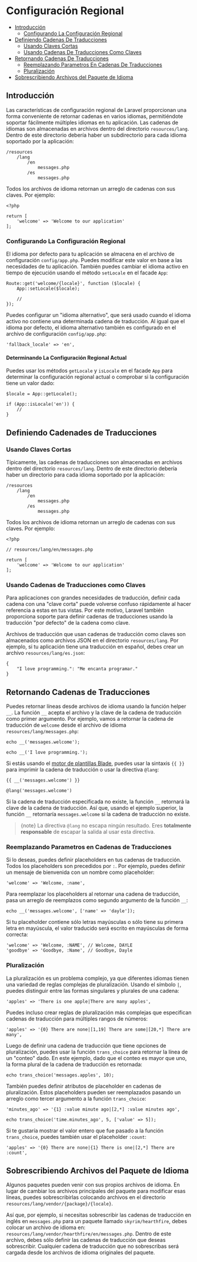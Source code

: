 # Configuración Regional

- [Introducción](#introduction)
	- [Configurando La Configuración Regional](#configuring-the-locale)
- [Definiendo Cadenas De Traducciones](#defining-translation-strings)
    - [Usando Claves Cortas](#using-short-keys)
    - [Usando Cadenas De Traducciones Como Claves](#using-translation-strings-as-keys)
- [Retornando Cadenas De Traducciones](#retrieving-translation-strings)
    - [Reemplazando Parametros En Cadenas De Traducciones](#replacing-parameters-in-translation-strings)
    - [Pluralización](#pluralization)
- [Sobrescribiendo Archivos del Paquete de Idioma](#overriding-package-language-files)

<a name="introduction"></a>
## Introducción

Las características de configuración regional de Laravel proporcionan una forma conveniente de retornar cadenas en varios idiomas, permitiéndote soportar fácilmente múltiples idiomas en tu aplicación. Las cadenas de idiomas son almacenadas en archivos dentro del directorio `resources/lang`. Dentro de este directorio debería haber un subdirectorio para cada idioma soportado por la aplicación:

    /resources
        /lang
            /en
                messages.php
            /es
                messages.php

Todos los archivos de idioma retornan un arreglo de cadenas con sus claves. Por ejemplo:

    <?php

    return [
        'welcome' => 'Welcome to our application'
    ];

<a name="configuring-the-locale"></a>
### Configurando La Configuración Regional

El idioma por defecto para tu aplicación se almacena en el archivo de configuración `config/app.php`. Puedes modificar este valor en base a las necesidades de tu aplicación. También puedes cambiar el idioma activo en tiempo de ejecución usando el método `setLocale` en el facade `App`:

    Route::get('welcome/{locale}', function ($locale) {
        App::setLocale($locale);

        //
    });

Puedes configurar un "idioma alternativo", que será usado cuando el idioma activo no contiene una determinada cadena de traducción. Al igual que el idioma por defecto, el idioma alternativo también es configurado en el archivo de configuración `config/app.php`:

    'fallback_locale' => 'en',

#### Determinando La Configuración Regional Actual

Puedes usar los métodos `getLocale` y `isLocale` en el facade `App` para determinar la configuración regional actual o comprobar si la configuración tiene un valor dado:

    $locale = App::getLocale();

    if (App::isLocale('en')) {
        //
    }

<a name="defining-translation-strings"></a>
## Definiendo Cadenades de Traducciones

<a name="using-short-keys"></a>
### Usando Claves Cortas 

Típicamente, las cadenas de traducciones son almacenadas en archivos dentro del directorio `resources/lang`. Dentro de este directorio debería haber un directorio para cada idioma soportado por la aplicación:

    /resources
        /lang
            /en
                messages.php
            /es
                messages.php

Todos los archivos de idioma retornan un arreglo de cadenas con sus claves. Por ejemplo:

    <?php

    // resources/lang/en/messages.php

    return [
        'welcome' => 'Welcome to our application'
    ];

<a name="using-translation-strings-as-keys"></a>
### Usando Cadenas de Traducciones como Claves

Para aplicaciones con grandes necesidades de traducción, definir cada cadena con una "clave corta" puede volverse confuso rápidamente al hacer referencia a estas en tus vistas. Por este motivo, Laravel también proporciona soporte para definir cadenas de traducciones usando la traducción "por defecto" de la cadena como clave.

Archivos de traducción que usan cadenas de traducción como claves son almacenados como archivos JSON en el directorio `resources/lang`. Por ejemplo, si tu aplicación tiene una traducción en español, debes crear un archivo `resources/lang/es.json`:

    {
        "I love programming.": "Me encanta programar."
    }

<a name="retrieving-translation-strings"></a>
## Retornando Cadenas de Traducciones

Puedes retornar líneas desde archivos de idioma usando la función helper `__`. La función `__` acepta el archivo y la clave de la cadena de traducción como primer argumento. Por ejemplo, vamos a retornar la cadena de traducción de `welcome` desde el archivo de idioma `resources/lang/messages.php`:

    echo __('messages.welcome');

    echo __('I love programming.');

Si estás usando el [motor de plantillas Blade](/docs/{{version}}/blade), puedes usar la sintaxis `{{ }}` para imprimir la cadena de traducción o usar la directiva `@lang`:

    {{ __('messages.welcome') }}

    @lang('messages.welcome')

Si la cadena de traducción especificada no existe, la función `__` retornará la clave de la cadena de traducción. Así que, usando el ejemplo superior, la función `__` retornaría `messages.welcome` si la cadena de traducción no existe.

> {note} La directiva `@lang` no escapa ningún resultado. Eres **totalmente responsable** de escapar la salida al usar esta directiva.

<a name="replacing-parameters-in-translation-strings"></a>
### Reemplazando Parametros en Cadenas de Traducciones

Si lo deseas, puedes definir placeholders en tus cadenas de traducción. Todos los placeholders son precedidos por `:`. Por ejemplo, puedes definir un mensaje de bienvenida con un nombre como placeholder: 

    'welcome' => 'Welcome, :name',

Para reemplazar los placeholders al retornar una cadena de traducción, pasa un arreglo de reemplazos como segundo argumento de la función `__`:

    echo __('messages.welcome', ['name' => 'dayle']);

Si tu placeholder contiene sólo letras mayúsculas o sólo tiene su primera letra en mayúscula, el valor traducido será escrito en mayúsculas de forma correcta:

    'welcome' => 'Welcome, :NAME', // Welcome, DAYLE
    'goodbye' => 'Goodbye, :Name', // Goodbye, Dayle

<a name="pluralization"></a>
### Pluralización

La pluralización es un problema complejo, ya que diferentes idiomas tienen una variedad de reglas complejas de pluralización. Usando el símbolo `|`, puedes distinguir entre las formas singulares y plurales de una cadena:

    'apples' => 'There is one apple|There are many apples',

Puedes incluso crear reglas de pluralización más complejas que especifican cadenas de traducción para múltiples rangos de números:

    'apples' => '{0} There are none|[1,19] There are some|[20,*] There are many',

Luego de definir una cadena de traducción que tiene opciones de pluralización, puedes usar la función `trans_choice` para retornar la línea de un "conteo" dado. En este ejemplo, dado que el conteo es mayor que uno, la forma plural de la cadena de traducción es retornada:

    echo trans_choice('messages.apples', 10);

También puedes definir atributos de placeholder en cadenas de pluralización. Estos placeholders pueden ser reemplazados pasando un arreglo como tercer argumento a la función `trans_choice`:

    'minutes_ago' => '{1} :value minute ago|[2,*] :value minutes ago',

    echo trans_choice('time.minutes_ago', 5, ['value' => 5]);

Si te gustaría mostrar el valor entero que fue pasado a la función `trans_choice`, puedes también usar el placeholder `:count`:

	'apples' => '{0} There are none|{1} There is one|[2,*] There are :count',

<a name="overriding-package-language-files"></a>
## Sobrescribiendo Archivos del Paquete de Idioma

Algunos paquetes pueden venir con sus propios archivos de idioma. En lugar de cambiar los archivos principales del paquete para modificar esas líneas, puedes sobrescribirlas colocando archivos en el directorio `resources/lang/vendor/{package}/{locale}`.

Así que, por ejemplo, si necesitas sobrescribir las cadenas de traducción en inglés en `messages.php` para un paquete llamado `skyrim/hearthfire`, debes colocar un archivo de idioma en: `resources/lang/vendor/hearthfire/en/messages.php`. Dentro de este archivo, debes sólo definir las cadenas de traducción que deseas sobrescribir. Cualquier cadena de traducción que no sobrescribas será cargada desde los archivos de idioma originales del paquete.
